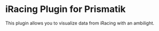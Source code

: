 # iRacing Plugin for Prismatik

This plugin allows you to visualize data from iRacing with an ambilight.
